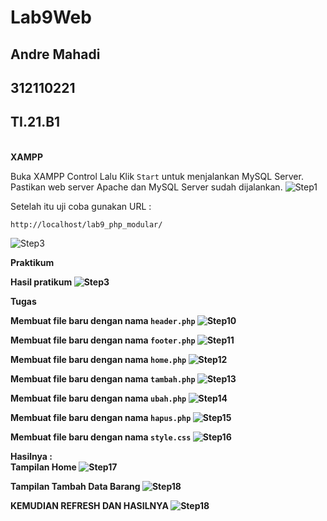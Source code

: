 # Lab9Web
## Andre Mahadi
## 312110221
## TI.21.B1
<br>
<b>XAMPP</b>

Buka XAMPP Control Lalu Klik `Start` untuk menjalankan MySQL Server. Pastikan web server Apache dan MySQL Server sudah dijalankan.
![Step1](SS/SS2.png)<br>

Setelah itu uji coba gunakan URL :
```
http://localhost/lab9_php_modular/
```
![Step3](SS/SS1.png)<br>

<b>Praktikum</b>

<b>Hasil pratikum
![Step3](SS/SS3.png)<br>

<b>Tugas</b>

Membuat file baru dengan nama `header.php`
![Step10](SS/SS6.png)<br>

Membuat file baru dengan nama `footer.php`
![Step11](SS/SS7.png)<br>

Membuat file baru dengan nama `home.php`
![Step12](SS/SS8.png)<br>

Membuat file baru dengan nama `tambah.php`
![Step13](SS/SS9.png)<br>

Membuat file baru dengan nama `ubah.php`
![Step14](SS/SS10.png)<br>

Membuat file baru dengan nama `hapus.php`
![Step15](SS/SS11.png)<br>

Membuat file baru dengan nama `style.css`
![Step16](SS/SS12.png)<br>

Hasilnya :<br>
Tampilan Home
![Step17](SS/SS4.png)<br>

Tampilan Tambah Data Barang
![Step18](SS/SS5.png)<br>

<b>KEMUDIAN REFRESH DAN HASILNYA
![Step18](SS/SS13.png)<br>
